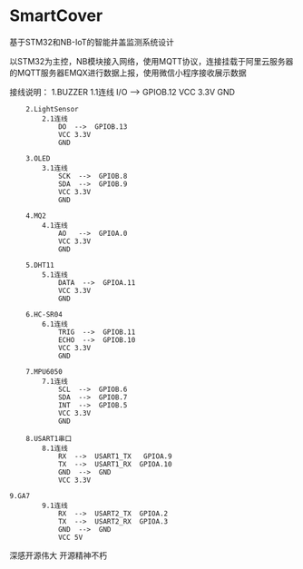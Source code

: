 
# SmartCover

基于STM32和NB-IoT的智能井盖监测系统设计

以STM32为主控，NB模块接入网络，使用MQTT协议，连接挂载于阿里云服务器的MQTT服务器EMQX进行数据上报，使用微信小程序接收展示数据

接线说明：
1.BUZZER
			1.1连线
				I/O  -->  GPIOB.12
				VCC 3.3V
				GND 
		
		2.LightSensor
			2.1连线
				DO  -->  GPIOB.13
				VCC 3.3V
				GND 
		
		3.OLED
			3.1连线
				SCK  -->  GPIOB.8
				SDA  -->  GPIOB.9
				VCC 3.3V
				GND
		
		4.MQ2
			4.1连线
				AO   -->  GPIOA.0
				VCC 3.3V
				GND 
	
		5.DHT11
			5.1连线
				DATA  -->  GPIOA.11
				VCC 3.3V
				GND

		6.HC-SR04
			6.1连线
				TRIG  -->  GPIOB.11
				ECHO  -->  GPIOB.10
				VCC 3.3V
				GND

		7.MPU6050
			7.1连线
				SCL  -->  GPIOB.6
				SDA  -->  GPIOB.7
				INT  -->  GPIOB.5
				VCC 3.3V
				GND
	
		8.USART1串口
			8.1连线		
				RX  -->  USART1_TX   GPIOA.9
				TX  -->  USART1_RX	GPIOA.10
				GND  -->  GND
				VCC 3.3V

    9.GA7
			9.1连线
				RX  -->  USART2_TX  GPIOA.2
				TX  -->  USART2_RX	GPIOA.3
				GND  -->  GND 
				VCC 5V
    
深感开源伟大 开源精神不朽
